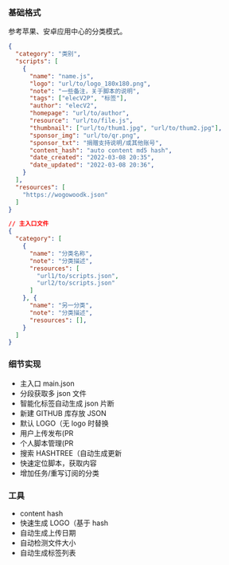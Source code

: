 ### 基础格式

参考苹果、安卓应用中心的分类模式。

``` JSON
{
  "category": "类别",
  "scripts": [
    {
      "name": "name.js",
      "logo": "url/to/logo_180x180.png",
      "note": "一些备注，关于脚本的说明",
      "tags": ["elecV2P", "标签"],
      "author": "elecV2",
      "homepage": "url/to/author",
      "resource": "url/to/file.js",
      "thumbnail": ["url/to/thum1.jpg", "url/to/thum2.jpg"],
      "sponsor_img": "url/to/qr.png",
      "sponsor_txt": "捐赠支持说明/或其他账号",
      "content_hash": "auto content md5 hash",
      "date_created": "2022-03-08 20:35",
      "date_updated": "2022-03-08 20:36",
    }
  ],
  "resources": [
    "https://wogowoodk.json"
  ]
}
```

``` JSON main.json
// 主入口文件
{
  "category": [
    {
      "name": "分类名称",
      "note": "分类描述",
      "resources": [
        "url1/to/scripts.json",
        "url2/to/scripts.json"
      ]
    }, {
      "name": "另一分类",
      "note": "分类描述",
      "resources": [],
    }
  ]
}
```

### 细节实现

- 主入口 main.json
- 分段获取多 json 文件
- 智能化标签自动生成 json 片断
- 新建 GITHUB 库存放 JSON
- 默认 LOGO（无 logo 时替换
- 用户上传发布(PR
- 个人脚本管理(PR
- 搜索 HASHTREE（自动生成更新
- 快速定位脚本，获取内容
- 增加任务/重写订阅的分类

### 工具

- content hash
- 快速生成 LOGO（基于 hash
- 自动生成上传日期
- 自动检测文件大小
- 自动生成标签列表